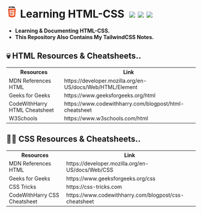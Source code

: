 # <img src="https://github.com/devicons/devicon/blob/master/icons/html5/html5-original-wordmark.svg" title="HTML5" alt="HTML5" width="30"/>&nbsp;Learning HTML-CSS &nbsp;![](https://img.shields.io/badge/-HTML-black?style=flat&logo=Html5&logoColor=orange)&nbsp;![](https://img.shields.io/badge/-CSS-black?style=flat&logo=Css3&logoColor=lightblue)&nbsp;![](https://img.shields.io/badge/-TailwindCSS-black?style=flat&logo=tailwindCSS&logoColor=blue)

- <b>Learning & Documenting HTML-CSS.</b>
- <b>This Repository Also Contains My TailwindCSS Notes.</b>

## 💀 HTML Resources & Cheatsheets..

<table>
  <tr>
    <th>Resources</th>
    <th>Link</th>
  </tr>
  <tr>
    <td>MDN References HTML</td>
    <td>https://developer.mozilla.org/en-US/docs/Web/HTML/Element</td>
  </tr>
  <tr>
    <td>Geeks for Geeks</td>
    <td>https://www.geeksforgeeks.org/html</td>
  </tr>
  <tr>
    <td>CodeWithHarry HTML Cheatsheet</td>
    <td>https://www.codewithharry.com/blogpost/html-cheatsheet</td>
  </tr>
  <tr>
    <td>W3Schools</td>
    <td>https://www.w3schools.com/html</td>
  </tr>
</table>

## 🧔‍♂️ CSS Resources & Cheatsheets..

<table>
  <tr>
    <th>Resources</th>
    <th>Link</th>
  </tr>
  <tr>
    <td>MDN References HTML</td>
    <td>https://developer.mozilla.org/en-US/docs/Web/CSS</td>
  </tr>
  <tr>
    <td>Geeks for Geeks</td>
    <td>https://www.geeksforgeeks.org/css</td>
  </tr>
  <tr>
    <td>CSS Tricks</td>
    <td>https://css-tricks.com</td>
  </tr>
  <tr>
    <td>CodeWithHarry CSS Cheatsheet</td>
    <td>https://www.codewithharry.com/blogpost/css-cheatsheet</td>
  </tr>
</table>


<!-- 1 --->
